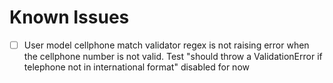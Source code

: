 # Known Issues

- [ ] User model cellphone match validator regex is not raising error when the cellphone number is not valid. Test "should throw a ValidationError if telephone not in international format" disabled for now
